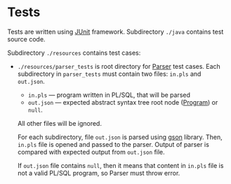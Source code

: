 # Tests

Tests are written using [JUnit](https://junit.org/junit5/) framework. Subdirectory `./java` contains test source code.

Subdirectory `./resources` contains test cases:
- `./resources/parser_tests` is root directory for [Parser](../main/java/org/example/plsql/main/Parser.java) test cases.
  Each subdirectory in `parser_tests` must contain two files: `in.pls` and `out.json`.
  
  - `in.pls` — program written in PL/SQL, that will be parsed
  - `out.json` — expected abstract syntax tree root node ([Program](../main/java/org/example/plsql/ast/Program.java)) 
    or `null`.
  
  All other files will be ignored.

  For each subdirectory, file `out.json` is parsed using [gson](https://github.com/google/gson) library. Then, `in.pls`
  file is opened and passed to the parser. Output of parser is compared with expected output from `out.json` file.

  If `out.json` file contains `null`, then it means that content in `in.pls` file is not a valid PL/SQL program, so
  Parser must throw error.
